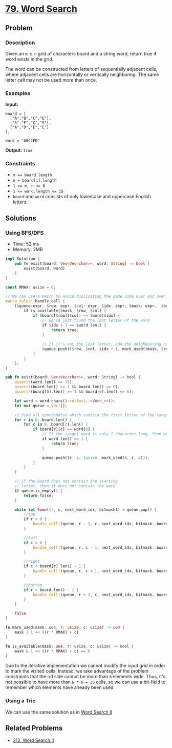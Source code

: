 # [79. Word Search](https://leetcode.com/problems/word-search/)

## Problem

### Description

Given an `m x n` grid of characters board and a string word, return true if word
exists in the grid.

The word can be constructed from letters of sequentially adjacent cells, where
adjacent cells are horizontally or vertically neighboring. The same letter cell
may not be used more than once.

### Examples

**Input:**

```text
board = [
  ["A","B","C","E"],
  ["S","F","C","S"],
  ["A","D","E","E"]
], 

word = "ABCCED"
```

**Output:** `true`

### Constraints

* `m == board.length`
* `n = board[i].length`
* `1 <= m, n <= 6`
* `1 <= word.length <= 15`
* `board` and `word` consists of only lowercase and uppercase English letters.

## Solutions

### Using BFS/DFS

* Time: 52 ms
* Memory: 2MB

```rust
impl Solution {
    pub fn exist(board: Vec<Vec<char>>, word: String) -> bool {
        exist(board, word)
    }
}

const RMAX: usize = 6;

// We can use a macro to avoid duplicating the same code over and over again
macro_rules! handle_cell {
    ($queue:expr, $row: expr, $col: expr, $idx: expr, $mask: expr,  $board: expr, $word: expr) => {
        if is_available($mask, $row, $col) {
            if $board[$row][$col] == $word[$idx] {
                // we've just found the last letter of the word
                if $idx + 1 == $word.len() {
                    return true;
                }
                
                // if it's not the last letter, add the neighbouring cells in the queue
                $queue.push(($row, $col, $idx + 1, mark_used($mask, $row, $col)));
            }
        }
    };
}

pub fn exist(board: Vec<Vec<char>>, word: String) -> bool {
    assert!(word.len() <= 15);
    assert!(board.len() >= 1 && board.len() <= 6);
    assert!(board[0].len() >= 1 && board[0].len() <= 6);

    let word = word.chars().collect::<Vec<_>>();
    let mut queue = vec![];

    // find all coordinates which contain the first letter of the target word
    for r in 0..board.len() {
        for c in 0..board[r].len() {
            if board[r][c] == word[0] {
                // If the target word is only 1 character long, then we have just found it!
                if word.len() == 1 {
                    return true;
                }

                queue.push((r, c, 1usize, mark_used(0, r, c)));
            }
        }
    }

    // if the board does not contain the starting 
    // letter, then it does not contain the word
    if queue.is_empty() {
        return false;
    }

    while let Some((r, c, next_word_idx, bitmask)) = queue.pop() {
        //top
        if r > 0 {
            handle_cell!(queue, r - 1, c, next_word_idx, bitmask, board, word);
        }

        //left
        if c > 0 {
            handle_cell!(queue, r, c - 1, next_word_idx, bitmask, board, word);
        }

        //right
        if c < board[r].len() - 1 {
            handle_cell!(queue, r, c + 1, next_word_idx, bitmask, board, word);
        }

        //bottom
        if r < board.len() - 1 {
            handle_cell!(queue, r + 1, c, next_word_idx, bitmask, board, word);
        }
    }

    false
}

fn mark_used(mask: u64, r: usize, c: usize) -> u64 {
    mask | 1 << ((r * RMAX) + c)
}

fn is_available(mask: u64, r: usize, c: usize) -> bool {
    mask & 1 << ((r * RMAX) + c) == 0
}
```

Due to the iterative implementation we cannot modify the input grid in order to
mark the visited cells. Instead, we take advantage of the problem constraints
that the rid side cannot be more than `6` elements wide. Thus, it's not possible
to have more than `6 * 6 = 36` cells, so we can use a bit-field to remember
which elements have already been used

### Using a Trie

We can use the same solution as
in [Word Search II](/200%20-%20299/212%20-%20Word%20Search%20II.md)

## Related Problems

* [212. Word Search II](/leetcode/200%20-%20299/212%20-%20Word%20Search%20II.md)
